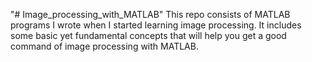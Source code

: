 "# Image_processing_with_MATLAB" 
This repo consists of MATLAB programs I wrote when I started learning image processing. It includes some basic yet fundamental concepts that will help you get a good command of image processing with MATLAB.
